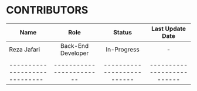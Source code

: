 # CONTRIBUTORS

| Name                          | Role                     | Status                     | Last Update Date           |
| ----------------------------- |:------------------------:|:--------------------------:|:--------------------------:|
| Reza Jafari                   | Back-End Developer       |  In-Progress               |  -                         |
|                               |                          |                            |                            |
| ----------------------------- | ------------------------ | -------------------------- | -------------------------- |

